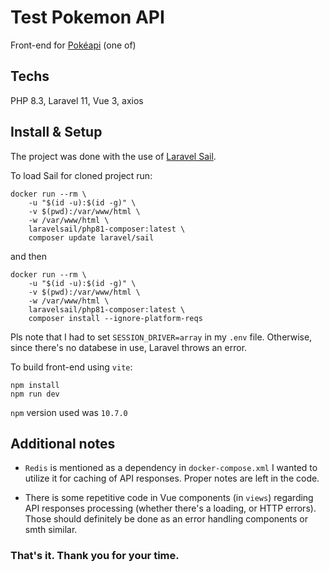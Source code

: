 # Test Pokemon API

Front-end for [Pokéapi](https://pokeapi.co/) (one of)

## Techs
PHP 8.3, Laravel 11, Vue 3, axios

## Install & Setup

The project was done with the use of [Laravel Sail](https://laravel.com/docs/11.x/sail).

To load Sail for cloned project run:

```
docker run --rm \
    -u "$(id -u):$(id -g)" \
    -v $(pwd):/var/www/html \
    -w /var/www/html \
    laravelsail/php81-composer:latest \
    composer update laravel/sail
```

and then

```
docker run --rm \
    -u "$(id -u):$(id -g)" \
    -v $(pwd):/var/www/html \
    -w /var/www/html \
    laravelsail/php81-composer:latest \
    composer install --ignore-platform-reqs
```

Pls note that I had to set `SESSION_DRIVER=array` in my `.env` file. Otherwise, since there's no databese in use, Laravel throws an error.

To build front-end using `vite`:

```
npm install
npm run dev
```

`npm` version used was `10.7.0`

## Additional notes

* `Redis` is mentioned as a dependency in `docker-compose.xml` I wanted to utilize it for caching of API responses. Proper notes are left in the code.

* There is some repetitive code in Vue components (in `views`) regarding API responses processing (whether there's a loading, or HTTP errors). Those should definitely be done as an error handling components or smth similar.

### That's it. Thank you for your time.
